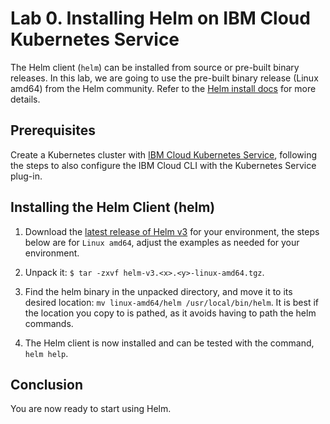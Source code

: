 # Lab 0. Installing Helm on IBM Cloud Kubernetes Service

The Helm client (`helm`) can be installed from source or pre-built binary releases. In this lab, we are going to use the pre-built binary release (Linux amd64) from the Helm community. Refer to the [Helm install docs](https://helm.sh/docs/intro/install/) for more details.

## Prerequisites

Create a Kubernetes cluster with [IBM Cloud Kubernetes Service](https://cloud.ibm.com/docs/containers/cs_tutorials.html#cs_cluster_tutorial), following the steps to also configure the IBM Cloud CLI with the Kubernetes Service plug-in.

## Installing the Helm Client (helm)

1. Download the [latest release of Helm v3](https://github.com/helm/helm/releases) for your environment, the steps below are for `Linux amd64`, adjust the examples as needed for your environment.

2. Unpack it: `$ tar -zxvf helm-v3.<x>.<y>-linux-amd64.tgz`.

3. Find the helm binary in the unpacked directory, and move it to its desired location: `mv linux-amd64/helm /usr/local/bin/helm`. It is best if the location you copy to is pathed, as it avoids having to path the helm commands.

4. The Helm client is now installed and can be tested with the command, `helm help`.

## Conclusion

You are now ready to start using Helm.
